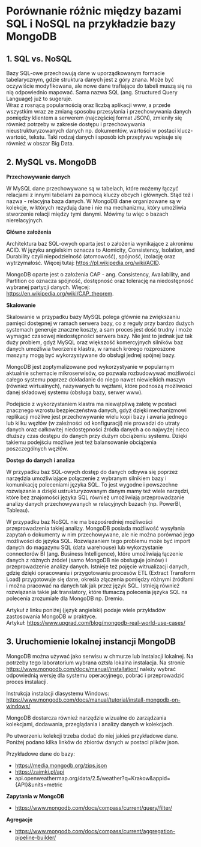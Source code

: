 # Porównanie różnic między bazami SQL i NoSQL na przykładzie bazy MongoDB

## 1. SQL vs. NoSQL

Bazy SQL-owe przechowują dane w uporządkowanym formacie tabelarycznym, gdzie struktura danych jest z góry znana. Może być oczywiście modyfikowana, ale nowe dane trafiające do tabeli muszą się na nią odpowiednio mapować. Sama nazwa SQL (ang. Structured Query Language) już to sugeruje.  
Wraz z rosnącą popularnością oraz liczbą aplikacji www, a przede wszystkim wraz ze zmianą sposobu przesyłania i przechowywania danych pomiędzy klientem a serwerem (najczęściej format JSON), zmieniły się również potrzeby w zakresie dostępu i przechowywania nieustrukturyzowanych danych np. dokumentów, wartości w postaci klucz-wartość, tekstu. Taki rodzaj danych i sposób ich przepływu wpisuje się również w obszar Big Data.

## 2. MySQL vs. MongoDB

**Przechowywanie danych**

W MySQL dane przechowywane są w tabelach, które możemy łączyć relacjami z innymi tabelami za pomocą kluczy obcych i głównych. Stąd też i nazwa - relacyjna baza danych. W MongoDB dane organizowane są w kolekcje, w których rezydują dane i nie ma mechanizmu, który umożliwia stworzenie relacji między tymi danymi. Mówimy tu więc o bazach nierelacyjnych.

**Główne założenia**

Architektura baz SQL-owych oparta jest o założenia wynikające z akronimu ACID. W języku angielskim oznacza to Atomicity, Consistency, Isolation, and Durability czyli niepodzielność (atomowość), spójność, izolację oraz wytrzymałość. Więcej tutaj: https://pl.wikipedia.org/wiki/ACID.

MongoDB oparte jest o założenia CAP - ang. Consistency, Availability, and Partition co oznacza spójność, dostępność oraz tolerację na niedostępność wybranej partycji danych. Więcej: https://en.wikipedia.org/wiki/CAP_theorem.

**Skalowanie**

Skalowanie w przypadku bazy MySQL polega głównie na zwiększaniu pamięci dostępnej w ramach serwera bazy, co z reguły przy bardzo dużych systemach generuje znaczne koszty, a sam proces jest dość trudny i może wymagać czasowej niedostępności serwera bazy. Nie jest to jednak już tak duży problem, gdyż MySQL oraz większość komercyjnych silników baz danych umożliwia tworzenie klastra, w ramach krórego rozproszone maszyny mogą być wykorzystywane do obsługi jednej spójnej bazy.

MongoDB jest zoptymalizowane pod wykorzystyanie w popularnym aktualnie schemacie mikroserwisów, co pozwala rozbudowywać możliwości całego systemu poprzez dokładanie do niego nawet niewielkich maszyn (również wirtualnych), nazywanych tu węzłami, które podnoszą możliwości danej składowej systemu (obsługa bazy, serwer www).

Podejście z wykorzystaniem klastra ma niewątpliwą zaletę w postaci znacznego wzrostu bezpieczeństwa danych, gdyż dzięki mechanizmowi replikacji możliwe jest przechowywanie wielu kopii bazy i awaria jednego lub kilku węzłów (w zależności od konfiguracji) nie prowadzi do utraty danych oraz całkowitej niedostępności źródła danych a co najwyżej nieco dłuższy czas dostępu do danych przy dużym obciążeniu systemu. Dzięki takiemu podejściu możliwe jest też balansowanie obciążenia poszczególnych węzłów.

**Dostęp do danych i analiza**

W przypadku baz SQL-owych dostęp do danych odbywa się poprzez narzędzia umożliwiające połączenie z wybranym silnikiem bazy i komunikację poleceniami języka SQL. To jest wygodne i powszechne rozwiązanie a dzięki ustrukturyzowanym danym mamy też wiele narzędzi, które bez znajomości języka SQL również umożliwiają przeprowadzanie analizy danych przechowywanych w relacyjnych bazach (np. PowerBI, Tableau).

W przypadku baz NoSQL nie ma bezpośredniej możliwości przeprowadzenia takiej analizy. MongoDB posiada możliwość wysyłania zapytań o dokumenty w nim przechowywane, ale nie można porównać jego możliwości do języka SQL. 
Rozwiązaniem tego problemu może być import danych do magazynu SQL (data warehouse) lub wykorzystanie connectorów BI (ang. Business Intelligence), które umożliwiają łączenie danych z różnych źródeł (samo MongoDB nie obsługuje joinów) i przeprowadzenie analizy danych.
Istnieje też pojęcie witrualizacji danych, gdzię dzięki opracowaniu i przygotowaniu procesów ETL (Extract Transform Load) przygotowuje się dane, określa złączenia pomiędzy różnymi źródłami i można pracować na danych tak jak przez język SQL.
Istnieją również rozwiązania takie jak translatory, które tłumaczą polecenia języka SQL na polecenia zrozumiałe dla MongoDB np. Dremio.

Artykuł z linku poniżej (język angielski) podaje wiele przykładów zastosowania MongoDB w praktyce.  
Artykuł: https://www.upgrad.com/blog/mongodb-real-world-use-cases/


## 3. Uruchomienie lokalnej instancji MongoDB

MongoDB można używać jako serwisu w chmurze lub instalacji lokalnej. Na potrzeby tego laboratorium wybrana oztsła lokalna instalacja.
Na stronie https://www.mongodb.com/docs/manual/installation/ należy wybrać odpowiednią wersję dla systemu operacyjnego, pobrać i przeprowadzić proces instalacji.


Instrukcja instalacji dlasystemu Windows: https://www.mongodb.com/docs/manual/tutorial/install-mongodb-on-windows/


MongoDB dostarcza również narzędzie wizualne do zarządzania kolekcjami, dodawania, przeglądania i analizy danych w kolekcjach.


Po utworzeniu kolekcji trzeba dodać do niej jakieś przykładowe dane. Poniżej podano kilka linków do zbiorów danych w postaci plików json. 

Przykładowe dane do bazy: 
* https://media.mongodb.org/zips.json
* https://zaimki.pl/api
* api.openweathermap.org/data/2.5/weather?q=Krakow&appid={API}&units=metric


**Zapytania w MongoDB**

* https://www.mongodb.com/docs/compass/current/query/filter/


**Agregacje**

* https://www.mongodb.com/docs/compass/current/aggregation-pipeline-builder/


